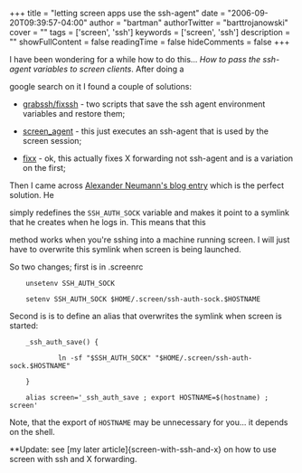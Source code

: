 +++
title = "letting screen apps use the ssh-agent"
date = "2006-09-20T09:39:57-04:00"
author = "bartman"
authorTwitter = "barttrojanowski"
cover = ""
tags = ['screen', 'ssh']
keywords = ['screen', 'ssh']
description = ""
showFullContent = false
readingTime = false
hideComments = false
+++

I have been wondering for a while how to do this... *How to pass the ssh-agent variables to screen clients*.  After doing a 

google search on it I found a couple of solutions:



  - [grabssh/fixssh](http://www.deadman.org/sshscreen.html) - two scripts that save the ssh agent environment variables and restore them;

  - [screen_agent](http://screen.frogcircus.org/ssh-agent) - this just executes an ssh-agent that is used by the screen session;

  - [fixx](http://saikat.guha.cc/code.php?id=1) - ok, this actually fixes X forwarding not ssh-agent and is a variation on the first;



Then I came across [Alexander Neumann's blog entry](http://www.2701.org/archive/200406150000.html) which is the perfect solution.  He 

simply redefines the `SSH_AUTH_SOCK` variable and makes it point to a symlink that he creates when he logs in.  This means that this 

method works when you're sshing into a machine running screen.  I will just have to overwrite this symlink when screen is being launched.



So two changes; first is in .screenrc



        unsetenv SSH_AUTH_SOCK

        setenv SSH_AUTH_SOCK $HOME/.screen/ssh-auth-sock.$HOSTNAME



Second is is to define an alias that overwrites the symlink when screen is started:



        _ssh_auth_save() {

                ln -sf "$SSH_AUTH_SOCK" "$HOME/.screen/ssh-auth-sock.$HOSTNAME"

        }

        alias screen='_ssh_auth_save ; export HOSTNAME=$(hostname) ; screen'



Note, that the export of `HOSTNAME` may be unnecessary for you... it depends on the shell.



**Update: see [my later article]{screen-with-ssh-and-x} on how to use screen with ssh and X forwarding.


